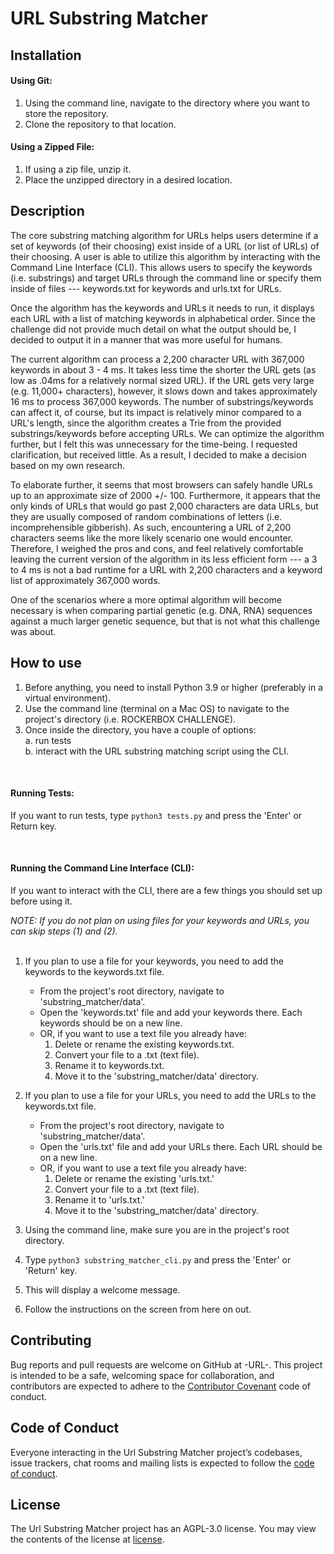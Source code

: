 # URL Substring Matcher

## Installation

#### Using Git:
1. Using the command line, navigate to the directory where you want to store the repository. 
3. Clone the repository to that location.

#### Using a Zipped File:
1. If using a zip file, unzip it.
2. Place the unzipped directory in a desired location.

## Description
The core substring matching algorithm for URLs helps users determine if a set of keywords (of their choosing) exist
inside of a URL (or list of URLs) of their choosing. A user is able to utilize this algorithm by interacting with the Command Line Interface (CLI). This allows users to specify the keywords (i.e. substrings) and target URLs through the command line or specify them inside of files --- keywords.txt for keywords and urls.txt for URLs.

Once the algorithm has the keywords and URLs it needs to run, it displays each URL with a list of matching keywords in alphabetical order. Since the challenge did not provide much detail on what the output should be, I decided to output it in a manner that was more useful for humans.

The current algorithm can process a 2,200 character URL with 367,000 keywords in about 3 - 4 ms. It takes less time the shorter the URL gets (as low as .04ms for a relatively normal sized URL). If the URL gets very large (e.g. 11,000+ characters), however, it slows down and takes approximately 16 ms to process 367,000 keywords. The number of substrings/keywords can affect it, of course, but its impact is relatively minor compared to a URL's length, since the algorithm creates a Trie from the provided substrings/keywords before accepting URLs. We can optimize the algorithm further, but I felt this was unnecessary for the time-being. I requested clarification, but received little. As a result, I decided to make a decision based on my own research.

To elaborate further, it seems that most browsers can safely handle URLs up to an approximate size of 2000 +/- 100. Furthermore, it appears that the only kinds of URLs that would go past 2,000 characters are data URLs, but they are usually composed of random combinations of letters (i.e. incomprehensible gibberish). As such, encountering a URL of 2,200 characters seems like the more likely scenario one would encounter. Therefore, I  weighed the pros and cons, and feel relatively comfortable leaving the current version of the algorithm in its less efficient form --- a 3 to 4 ms is not a bad runtime for a URL with 2,200 characters and a keyword list of approximately 367,000 words.

One of the scenarios where a more optimal algorithm will become necessary is when comparing partial genetic (e.g. DNA, RNA) sequences against a much larger genetic sequence, but that is not what this challenge was about.
## How to use

1. Before anything, you need to install Python 3.9 or higher (preferably in a virtual environment). 
2. Use the command line (terminal on a Mac OS) to navigate to the project's directory (i.e. ROCKERBOX CHALLENGE).
3. Once inside the directory, you have a couple of options:
   <br>a. run tests
   <br>b. interact with the URL substring matching script using the CLI.

<br>

#### Running Tests:
If you want to run tests, type `python3 tests.py` and press the 'Enter' or Return key.

<br>

#### Running the Command Line Interface (CLI):
If you want to interact with the CLI, there are a few things you should set up before using it.

*NOTE: If you do not plan on using files for your keywords and URLs, you can skip steps (1) and (2).*
<br>
<br>

1. If you plan to use a file for your keywords, you need to add the keywords to the keywords.txt file.
   - From the project's root directory, navigate to 'substring_matcher/data'.
   - Open the 'keywords.txt' file and add your keywords there. Each keywords should be on a new line.
   - OR, if you want to use a text file you already have:
     1. Delete or rename the existing keywords.txt.
     2. Convert your file to a .txt (text file).
     3. Rename it to keywords.txt.
     4. Move it to the 'substring_matcher/data' directory.
   
2. If you plan to use a file for your URLs, you need to add the URLs to the keywords.txt file.
   - From the project's root directory, navigate to 'substring_matcher/data'.
   - Open the 'urls.txt' file and add your URLs there. Each URL should be on a new line.
   - OR, if you want to use a text file you already have:
     1. Delete or rename the existing 'urls.txt.'
     2. Convert your file to a .txt (text file).
     3. Rename it to 'urls.txt.'
     4. Move it to the 'substring_matcher/data' directory.
   
3. Using the command line, make sure you are in the project's root directory.
4. Type `python3 substring_matcher_cli.py` and press the 'Enter' or 'Return' key.
5. This will display a welcome message.
6. Follow the instructions on the screen from here on out.

## Contributing

Bug reports and pull requests are welcome on GitHub at -URL-. This project is intended to be a safe, welcoming space for collaboration, and contributors are expected to adhere to the [Contributor Covenant](http://contributor-covenant.org) code of conduct.

## Code of Conduct

Everyone interacting in the Url Substring Matcher project’s codebases, issue trackers, chat rooms and mailing lists is expected to follow the [code of conduct]().

## License
The Url Substring Matcher project has an AGPL-3.0 license. You may view the contents of the license at [license](https://github.com/AAM77/rockerbox_challenge/blob/main/LICENSE.md).

